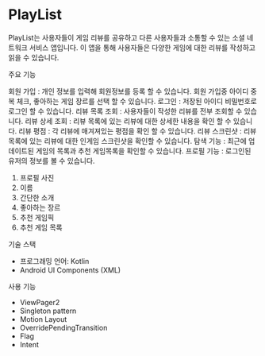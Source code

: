 ﻿# PlayList

PlayList는 사용자들이 게임 리뷰를 공유하고 다른 사용자들과 소통할 수 있는 소셜 네트워크 서비스 앱입니다.
이 앱을 통해 사용자들은 다양한 게임에 대한 리뷰를 작성하고 읽을 수 있습니다.

주요 기능

회원 가입 : 개인 정보를 입력해 회원정보를 등록 할 수 있습니다. 회원 가입중 아이디 중복 체크, 좋아하는 게임 장르를 선택 할 수 있습니다.
로그인 : 저장된 아이디 비밀번호로 로그인 할 수 있습니다.
리뷰 목록 조회 : 사용자들이 작성한 리뷰를 전부 조회할 수 있습니다.
리뷰 상세 조회 : 리뷰 목록에 있는 리뷰에 대한 상세한 내용을 확인 할 수 있습니다.
리뷰 평점 : 각 리뷰에 매겨져있는 평점을 확인 할 수 있습니다.
리뷰 스크린샷 : 리뷰 목록에 있는 리뷰에 대한 인게임 스크린샷을 확인할 수 있습니다.
탐색 기능 : 최근에 업데이트된 게임의 목록과 추천 게임목록을 확인할 수 있습니다.
프로필 기능 : 로그인된 유저의 정보를 볼 수 있습니다.
1. 프로필 사진
2. 이름
3. 간단한 소개
4. 좋아하는 장르
5. 추천 게임픽
6. 추천 게임 목록

기술 스택
- 프로그래밍 언어: Kotlin
- Android UI Components (XML)

사용 기능
- ViewPager2
- Singleton pattern
- Motion Layout
- OverridePendingTransition
- Flag
- Intent
